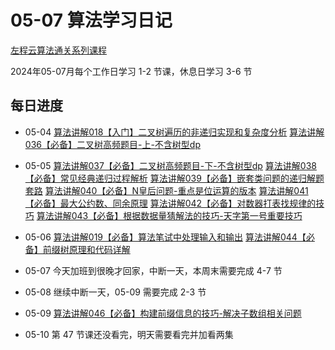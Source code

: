 # 05-07 算法学习日记

[左程云算法通关系列课程](https://space.bilibili.com/8888480/channel/seriesdetail?sid=3509640&ctype=0)

2024年05-07月每个工作日学习 1-2 节课，休息日学习 3-6 节

## 每日进度

- 05-04
[算法讲解018【入门】二叉树遍历的非递归实现和复杂度分析](https://www.bilibili.com/video/BV15P411t7e2?spm_id_from=333.880.my_history.page.click)
[算法讲解036【必备】二叉树高频题目-上-不含树型dp](https://www.bilibili.com/video/BV1Rp4y1g7ys?spm_id_from=333.880.my_history.page.click)

- 05-05
[算法讲解037【必备】二叉树高频题目-下-不含树型dp](https://www.bilibili.com/video/BV1194y16727?spm_id_from=333.880.my_history.page.click)
[算法讲解038【必备】常见经典递归过程解析](https://www.bilibili.com/video/BV19m4y1n7mo?spm_id_from=333.880.my_history.page.click)
[算法讲解039【必备】嵌套类问题的递归解题套路](https://www.bilibili.com/video/BV1JP411p7KG?spm_id_from=333.880.my_history.page.click)
[算法讲解040【必备】N皇后问题-重点是位运算的版本](https://www.bilibili.com/video/BV1gr4y1R79Z?spm_id_from=333.880.my_history.page.click)
[算法讲解041【必备】最大公约数、同余原理](https://www.bilibili.com/video/BV1Wu4y1i7m3?spm_id_from=333.880.my_history.page.click)
[算法讲解042【必备】对数器打表找规律的技巧](https://www.bilibili.com/video/BV11u4y1Q7FD?spm_id_from=333.880.my_history.page.click)
[算法讲解043【必备】根据数据量猜解法的技巧-天字第一号重要技巧](https://www.bilibili.com/video/BV1Cm4y1M72N?spm_id_from=333.880.my_history.page.click)

- 05-06
[算法讲解019【必备】算法笔试中处理输入和输出](https://www.bilibili.com/video/BV1sh4y1w7uv?spm_id_from=333.880.my_history.page.click)
[算法讲解044【必备】前缀树原理和代码详解](https://www.bilibili.com/video/BV1Yu4y1Q7vR?spm_id_from=333.880.my_history.page.click)

- 05-07
今天加班到很晚才回家，中断一天，本周末需要完成 4-7 节

- 05-08
继续中断一天，05-09 需要完成 2-3 节

- 05-09
[算法讲解046【必备】构建前缀信息的技巧-解决子数组相关问题](https://www.bilibili.com/video/BV1Sj411q7fi?spm_id_from=333.880.my_history.page.click)

- 05-10
第 47 节课还没看完，明天需要看完并加看两集
